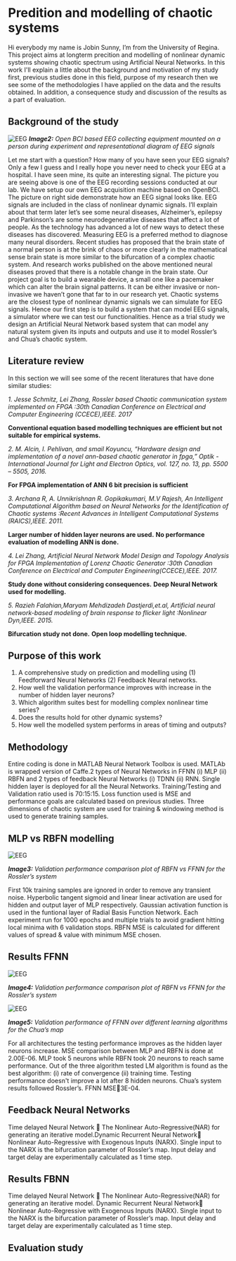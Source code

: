 # Predition and modelling of chaotic systems

Hi everybody my name is Jobin Sunny, I’m from the University of Regina. This project aims at longterm precition and modelling of nonlinear dynamic systems showing chaotic spectrum using Artificial Neural Networks. In this work I'll explain a little about the background and motivation of my study first, previous studies done in this field, purpose of my research then we see some of the methodologies I have applied on the data and the results obtained. In addition, a consequence study and discussion of the results as a part of evaluation.

## Background of the study
![EEG](https://raw.githubusercontent.com/jobinregina/Chaos/master/joan.png)
***Image2:*** *Open BCI based EEG collecting equipment mounted on a person during experiment and representational diagram of EEG signals*

Let me start with a question? How many of you have seen your EEG signals? Only a few I guess and I really hope you never need to check your EEG at a hospital. I have seen mine, its quite an interesting signal. The picture you are seeing above is one of the EEG recording sessions conducted at our lab. We have setup our own EEG acquisition machine based on OpenBCI. The picture on right side demonstrate how an EEG signal looks like. EEG signals are included in the class of nonlinear dynamic signals. I’ll explain about that term later let’s see some neural diseases, Alzheimer’s, epilepsy and Parkinson’s are some neurodegenerative diseases that affect a lot of people. As the technology has advanced a lot of new ways to detect these diseases has discovered. Measuring EEG is a preferred method to diagnose many neural disorders. Recent studies has proposed that the brain state of a normal person is at the brink of chaos or more clearly in the mathematical sense brain state is more similar to the bifurcation of a complex chaotic system. And research works published on the above mentioned neural diseases proved that there is a notable change in the brain state. Our project goal is to build a wearable device, a small one like a pacemaker which can alter the brain signal patterns. It can be either invasive or non-invasive we haven’t gone that far to in our research yet. Chaotic systems are the closest type of nonlinear dynamic signals we can simulate for EEG signals. Hence our first step is to build a system that can model EEG signals, a simulator where we can test our functionalities. Hence as a trial study we design an Artificial Neural Network based system that can model any natural system given its inputs and outputs and use it to model Rossler’s and Chua’s chaotic system.

## Literature review
In this section we will see some of the recent literatures that have done similar studies:

_1. Jesse Schmitz, Lei Zhang, Rossler based Chaotic communication system implemented on FPGA :30th Canadian Conference on Electrical and Computer Engineering (CCECE),IEEE. 2017_

**Conventional equation based modelling techniques are efficient but not suitable for empirical systems.**

_2. M. Alcin, I. Pehlivan, and smail Koyuncu, “Hardware design and implementation of a novel ann-based chaotic generator in fpga,” Optik - International Journal for Light and Electron Optics, vol. 127, no. 13, pp. 5500 – 5505, 2016._

**For FPGA implementation of ANN 6 bit precision is sufficient**

_3. Archana R, A. Unnikrishnan R. Gopikakumari, M.V Rajesh, An Intelligent Computational Algorithm based on Neural Networks for the Identification of Chaotic systems :Recent Advances in Intelligent Computational Systems (RAICS),IEEE. 2011._

**Larger number of hidden layer neurons are used.**
**No performance evaluation of modelling ANN is done.**

_4. Lei Zhang, Artificial Neural Network Model Design and Topology Analysis for FPGA Implementation of Lorenz Chaotic Generator :30th Canadian Conference on Electrical and Computer Engineering(CCECE),IEEE. 2017._

**Study done without considering consequences.**
**Deep Neural Network used for modelling.**

_5. Razieh Falahian,Maryam Mehdizadeh Dastjerdi,et.al, Artificial neural network-based modeling of brain response to flicker light :Nonlinear Dyn,IEEE. 2015._ 

**Bifurcation study not done.**
**Open loop modelling technique.**

## Purpose of this work
1. A comprehensive study on prediction and modelling using (1) Feedforward Neural Networks  (2) Feedback Neural networks.
2. How well the validation performance improves with increase in the number of hidden layer neurons?
3. Which algorithm suites best for modelling complex nonlinear time series?
4. Does the results hold for other dynamic systems?
5. How well the modelled system performs in areas of timing and outputs?

## Methodology

Entire coding is done in MATLAB Neural Network Toolbox is used. MATLAb is wrapped version of Caffe.2 types of Neural Networks in FFNN (i) MLP (ii) RBFN and 2 types of feedback Neural Networks (i) TDNN (ii) RNN. Single hidden layer is deployed for all the Neural Networks. Training/Testing and Validation ratio used is 70:15:15. Loss function used is MSE and performance goals are calculated based on previous studies. Three dimensions of chaotic system are used for training & windowing method is used to generate training samples.

## MLP vs RBFN modelling

![EEG](https://raw.githubusercontent.com/jobinregina/Chaos/master/rbfnffnn1.bmp)

***Image3:*** *Validation performance comparison plot of RBFN vs FFNN for the Rossler’s system*

First 10k training samples are ignored in order to remove any transient noise. Hyperbolic tangent sigmoid and linear linear activation are used for hidden and output layer of MLP respectively. Gaussian activation function is used in the funtional layer of Radial Basis Function Network. Each experiment run for 1000 epochs and multiple trials to avoid gradient hitting local minima with 6 validation stops. RBFN MSE is calculated for different values of spread & value with minimum MSE chosen.

## Results FFNN

![EEG](https://raw.githubusercontent.com/jobinregina/Chaos/master/rbfnffnn1.bmp)

***Image4:*** *Validation performance comparison plot of RBFN vs FFNN for the Rossler’s system*

![EEG](https://raw.githubusercontent.com/jobinregina/Chaos/master/chua_mse1.bmp)

***Image5:*** *Validation performance of FFNN over different learning algorithms for the Chua’s map*

For all architectures the testing performance improves as the hidden layer neurons increase.
MSE comparison between MLP and RBFN is done at 2.00E-06. MLP took 5 neurons while RBFN took 20 neurons to reach same performance.
Out of the three algorithm tested LM algorithm is found as the best algorithm: (i) rate of convergence (ii) training time.
Testing performance doesn't improve a lot after 8 hidden neurons. Chua’s system results followed Rossler’s. FFNN MSE3E-04.

## Feedback Neural Networks

Time delayed Neural Network  The Nonlinear Auto-Regressive(NAR) for generating an iterative model.Dynamic Recurrent Neural Network Nonlinear Auto-Regressive with Exogenous Inputs (NARX). Single input to the NARX is the bifurcation parameter of Rossler’s map.
Input delay and target delay are experimentally calculated as 1 time step.


## Results FBNN
Time delayed Neural Network  The Nonlinear Auto-Regressive(NAR) for generating an iterative model.
Dynamic Recurrent Neural Network Nonlinear Auto-Regressive with Exogenous Inputs (NARX).
Single input to the NARX is the bifurcation parameter of Rossler’s map.
Input delay and target delay are experimentally calculated as 1 time step.

## Evaluation study




